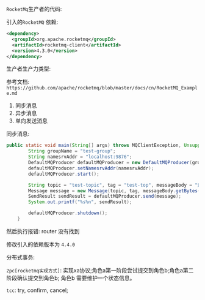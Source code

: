 `RocketMq`生产者的代码: 

引入的`RocketMQ` 依赖: 

```xml
<dependency>
  <groupId>org.apache.rocketmq</groupId>
  <artifactId>rocketmq-client</artifactId>
  <version>4.3.0</version>
</dependency>
```

生产者生产力类型: 

参考文档:  `https://github.com/apache/rocketmq/blob/master/docs/cn/RocketMQ_Example.md` 

1. 同步消息
2. 异步消息
3. 单向发送消息

同步消息: 

```java
public static void main(String[] args) throws MQClientException, UnsupportedEncodingException, RemotingException, InterruptedException, MQBrokerException {
        String groupName = "test-group";
        String namesrvAddr = "localhost:9876";
        DefaultMQProducer defaultMQProducer = new DefaultMQProducer(groupName);
        defaultMQProducer.setNamesrvAddr(namesrvAddr);
        defaultMQProducer.start();

        String topic = "test-topic", tag = "test-top", messageBody = "这是一个测试的message";
        Message message = new Message(topic, tag, messageBody.getBytes(RemotingHelper.DEFAULT_CHARSET));
        SendResult sendResult = defaultMQProducer.send(message);
        System.out.printf("%s%n", sendResult);

        defaultMQProducer.shutdown();
    }
```

然后执行报错: router 没有找到

修改引入的依赖版本为 `4.4.0`



分布式事务: 

`2pc[rocketmq实现方式]`: 实现xa协议;角色a第一阶段尝试提交到角色b;角色a第二阶段确认提交到角色b; 角色b 需要维护一个状态信息。

`tcc`: try, confirm, cancel;